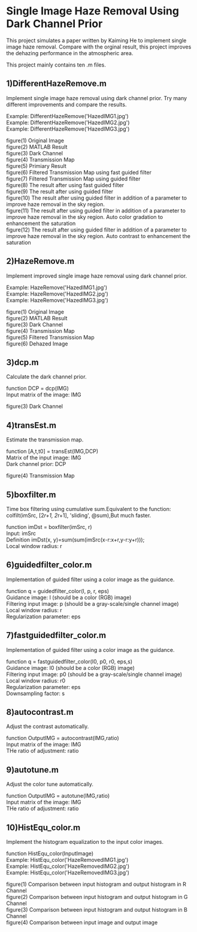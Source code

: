 Single Image Haze Removal Using Dark Channel Prior
====
This project simulates a paper written by Kaiming He to implement single image haze removal. Compare with the orginal result, this project improves the dehazing performance in the atmospheric area. <br>

This project mainly contains ten .m files.<br>

1)DifferentHazeRemove.m
----
Implement single image haze removal using dark channel prior. Try many different improvements and compare the results.<br>

Example: DifferentHazeRemove('HazedIMG1.jpg')<br>
Example: DifferentHazeRemove('HazedIMG2.jpg')<br>
Example: DifferentHazeRemove('HazedIMG3.jpg')<br>

figure(1) Original Image<br>
figure(2) MATLAB Result<br>
figure(3) Dark Channel<br>
figure(4) Transmission Map<br>
figure(5) Primiary Result<br>
figure(6) Filtered Transmission Map using fast guided filter<br>
figure(7) Filtered Transmission Map using guided filter<br>
figure(8) The result after using fast guided filter<br>
figure(9) The result after using guided filter<br>
figure(10) The result after using guided filter in addition of  a parameter to improve haze removal in the sky region.<br>
figure(11) The result after using guided filter in addition of  a parameter to improve haze removal in the sky region. Auto color gradation to enhancement the saturation<br>
figure(12) The result after using guided filter in addition of  a parameter to improve haze removal in the sky region. Auto contrast to enhancement the saturation<br>

2)HazeRemove.m
----
Implement improved single image haze removal using dark channel prior.<br>

Example: HazeRemove('HazedIMG1.jpg')<br>
Example: HazeRemove('HazedIMG2.jpg')<br>
Example: HazeRemove('HazedIMG3.jpg')<br>

figure(1) Original Image<br>
figure(2) MATLAB Result<br>
figure(3) Dark Channel<br>
figure(4) Transmission Map<br>
figure(5) Filtered Transmission Map<br>
figure(6) Dehazed Image<br>

3)dcp.m
----
Calculate the dark channel prior.<br>

function DCP = dcp(IMG)<br>
Input matrix of the image: IMG<br>

figure(3) Dark Channel<br>

4)transEst.m
----
Estimate the transmission map.<br>

function [A,t,t0] = transEst(IMG,DCP)<br>
Matrix of the input image: IMG<br>
Dark channel prior: DCP<br>

figure(4) Transmission Map<br>

5)boxfilter.m
----
Time box filtering using cumulative sum.Equivalent to the function: colfilt(imSrc, [2*r+1, 2*r+1], 'sliding', @sum),But much faster.<br>

function imDst = boxfilter(imSrc, r)<br>
Input: imSrc<br>
Definition imDst(x, y)=sum(sum(imSrc(x-r:x+r,y-r:y+r)));<br>
Local window radius: r<br>

6)guidedfilter_color.m
----
Implementation of guided filter using a color image as the guidance.<br>

function q = guidedfilter_color(I, p, r, eps)<br>
Guidance image: I (should be a color (RGB) image)<br>
Filtering input image: p (should be a gray-scale/single channel image)<br>
Local window radius: r<br>
Regularization parameter: eps<br>

7)fastguidedfilter_color.m
----
Implementation of guided filter using a color image as the guidance.<br>

function q = fastguidedfilter_color(I0, p0, r0, eps,s)<br>
Guidance image: I0 (should be a color (RGB) image)<br>
Filtering input image: p0 (should be a gray-scale/single channel image)<br>
Local window radius: r0<br>
Regularization parameter: eps<br>
Downsampling factor: s<br>

8)autocontrast.m
----
Adjust the contrast automatically.<br>

function OutputIMG = autocontrast(IMG,ratio)<br>
Input matrix of the image: IMG<br>
THe ratio of adjustment: ratio<br>

9)autotune.m
----
Adjust the color tune automatically.<br>

function OutputIMG = autotune(IMG,ratio)<br>
Input matrix of the image: IMG<br>
THe ratio of adjustment: ratio<br>

10)HistEqu_color.m
----
Implement the histogram equalization to the input color images.<br>

function HistEqu_color(InputImage)<br>
Example: HistEqu_color('HazeRemovedIMG1.jpg')<br>
Example: HistEqu_color('HazeRemovedIMG2.jpg')<br>
Example: HistEqu_color('HazeRemovedIMG3.jpg')<br>

figure(1) Comparison between input histogram and output histogram in R Channel<br>
figure(2) Comparison between input histogram and output histogram in G Channel<br>
figure(3) Comparison between input histogram and output histogram in B Channel<br>
figure(4) Comparison between input image and output image<br>
